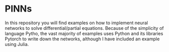 # PINNs

In this repository you will find examples on how to implement neural networks to solve differential/partial equations. Because of the simplicity of language Pytho, the vast majority of examples uses Python and its libraries Pytorch to write down the networks, although I have included an example using Julia.
